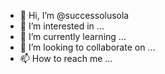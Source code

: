 - 👋 Hi, I’m @successolusola
- 👀 I’m interested in ...
- 🌱 I’m currently learning ...
- 💞️ I’m looking to collaborate on ...
- 📫 How to reach me ...

<!---
successolusola/successolusola is a ✨ special ✨ repository because its `README.md` (this file) appears on your GitHub profile.
You can click the Preview link to take a look at your changes.
--->
